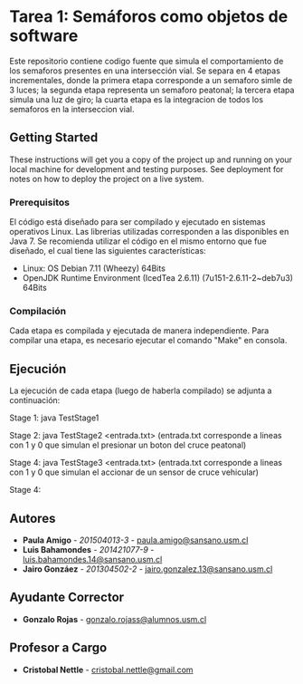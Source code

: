 # Tarea 1: Semáforos como objetos de software

Este repositorio contiene codigo fuente que simula el comportamiento de los semaforos presentes en una intersección vial. Se separa en 4 etapas incrementales, donde la primera etapa corresponde a un semaforo simle de 3 luces; la segunda etapa representa un semaforo peatonal; la tercera etapa simula una luz de giro; la cuarta etapa es la integracion de todos los semaforos en la interseccion vial.

## Getting Started

These instructions will get you a copy of the project up and running on your local machine for development and testing purposes. See deployment for notes on how to deploy the project on a live system.

### Prerequisitos

El código está diseñado para ser compilado y ejecutado en sistemas operativos Linux.
Las librerias utilizadas corresponden a las disponibles en Java 7.
Se recomienda utilizar el código en el mismo entorno que fue diseñado, el cual tiene las siguientes características:

- Linux: OS Debian 7.11 (Wheezy) 64Bits
- OpenJDK Runtime Environment (IcedTea 2.6.11) (7u151-2.6.11-2~deb7u3) 64Bits


### Compilación

Cada etapa es compilada y ejecutada de manera independiente. Para compilar una etapa, es necesario ejecutar el comando "Make" en consola.

## Ejecución

La ejecución de cada etapa (luego de haberla compilado) se adjunta a continuación:

Stage 1:
java TestStage1 <tiempo total del semaforo> <tiempo en verde>

Stage 2:
java TestStage2 <entrada.txt>
(entrada.txt corresponde a lineas con 1 y 0 que simulan el presionar un boton del cruce peatonal)

Stage 4:
java TestStage3 <entrada.txt>
(entrada.txt corresponde a lineas con 1 y 0 que simulan el accionar de un sensor de cruce vehicular)

Stage 4:

## Autores

* **Paula Amigo** - *201504013-3* - paula.amigo@sansano.usm.cl
* **Luis Bahamondes** - *201421077-9* - luis.bahamondes.14@sansano.usm.cl
* **Jairo Gonzáez** - *201304502-2* - jairo.gonzalez.13@sansano.usm.cl


## Ayudante Corrector
* **Gonzalo Rojas** - gonzalo.rojass@alumnos.usm.cl

## Profesor a Cargo
* **Cristobal Nettle** - cristobal.nettle@gmail.com
